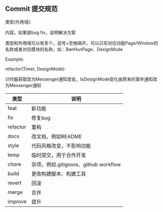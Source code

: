 ## Commit 提交规范

类型(作用域):

内容，如果是bug fix，说明解决方案

类型和作用域可以有多个，逗号+空格隔开，可以只写对应功能Page/Window的名称或者对应模块的名称，如：BanHunPage、DesignMode

Example: 

refactor(Timer, DesignMode):

计时器获取改为Messenger通知改变，IsDesignMode变化由原来的事件通知改为Messenger通知

| 类型     | 说明                                  |
| -------- | ------------------------------------- |
| feat     | 新功能                                |
| fix      | 修复bug                               |
| refactor | 重构                                  |
| docs     | 改文档，例如README                    |
| style    | 代码风格改变，不影响功能              |
| temp     | 临时提交，用于合作开发                |
| chore    | 杂项，例如.gitignore、github workflow |
| build    | 更改构建脚本、构建工具                |
| revert   | 回滚                                  |
| merge    | 合并                                  |
| improve  | 提升                                  |